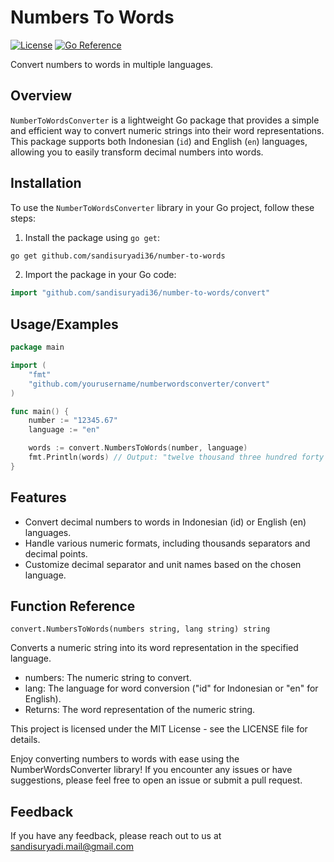 
# Numbers To Words
[![License](https://img.shields.io/badge/License-MIT-blue.svg)](https://github.com/sandisuryadi36/number-to-words/blob/master/LICENSE) [![Go Reference](https://pkg.go.dev/badge/github.com/golang/go.svg)](https://pkg.go.dev/github.com/sandisuryadi36/number-to-words)


Convert numbers to words in multiple languages.

## Overview

`NumberToWordsConverter` is a lightweight Go package that provides a simple and efficient way to convert numeric strings into their word representations. This package supports both Indonesian (`id`) and English (`en`) languages, allowing you to easily transform decimal numbers into words.

## Installation

To use the `NumberToWordsConverter` library in your Go project, follow these steps:

1. Install the package using `go get`:
```bash
go get github.com/sandisuryadi36/number-to-words
```
2. Import the package in your Go code:
```go
import "github.com/sandisuryadi36/number-to-words/convert"
```

## Usage/Examples

```go
package main

import (
	"fmt"
	"github.com/yourusername/numberwordsconverter/convert"
)

func main() {
	number := "12345.67"
	language := "en"

	words := convert.NumbersToWords(number, language)
	fmt.Println(words) // Output: "twelve thousand three hundred forty five point sixty-seven"
}

```
## Features
- Convert decimal numbers to words in Indonesian (id) or English (en) languages.
- Handle various numeric formats, including thousands separators and decimal points.
- Customize decimal separator and unit names based on the chosen language.

## Function Reference
`convert.NumbersToWords(numbers string, lang string) string`

Converts a numeric string into its word representation in the specified language.

- numbers: The numeric string to convert.
- lang: The language for word conversion ("id" for Indonesian or "en" for English).
- Returns: The word representation of the numeric string.

This project is licensed under the MIT License - see the LICENSE file for details.

Enjoy converting numbers to words with ease using the NumberWordsConverter library! If you encounter any issues or have suggestions, please feel free to open an issue or submit a pull request.

## Feedback

If you have any feedback, please reach out to us at sandisuryadi.mail@gmail.com